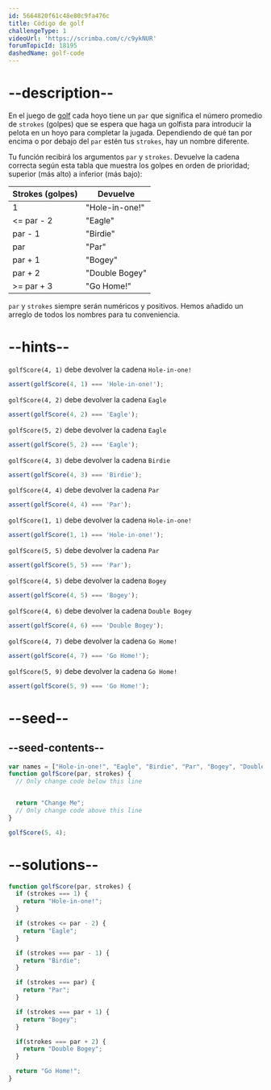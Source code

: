 ```yaml
---
id: 5664820f61c48e80c9fa476c
title: Código de golf
challengeType: 1
videoUrl: 'https://scrimba.com/c/c9ykNUR'
forumTopicId: 18195
dashedName: golf-code
---
```


# --description--

En el juego de [golf](https://en.wikipedia.org/wiki/Golf) cada hoyo tiene un `par` que significa el número promedio de `strokes` (golpes) que se espera que haga un golfista para introducir la pelota en un hoyo para completar la jugada. Dependiendo de qué tan por encima o por debajo del `par` estén tus `strokes`, hay un nombre diferente.

Tu función recibirá los argumentos `par` y `strokes`. Devuelve la cadena correcta según esta tabla que muestra los golpes en orden de prioridad; superior (más alto) a inferior (más bajo):

<table class='table table-striped'><thead><tr><th>Strokes (golpes)</th><th>Devuelve</th></tr></thead><tbody><tr><td>1</td><td>"Hole-in-one!"</td></tr><tr><td>&#x3C;= par - 2</td><td>"Eagle"</td></tr><tr><td>par - 1</td><td>"Birdie"</td></tr><tr><td>par</td><td>"Par"</td></tr><tr><td>par + 1</td><td>"Bogey"</td></tr><tr><td>par + 2</td><td>"Double Bogey"</td></tr><tr><td>>= par + 3</td><td>"Go Home!"</td></tr></tbody></table>

`par` y `strokes` siempre serán numéricos y positivos. Hemos añadido un arreglo de todos los nombres para tu conveniencia.

# --hints--

`golfScore(4, 1)` debe devolver la cadena `Hole-in-one!`

```js
assert(golfScore(4, 1) === 'Hole-in-one!');
```

`golfScore(4, 2)` debe devolver la cadena `Eagle`

```js
assert(golfScore(4, 2) === 'Eagle');
```

`golfScore(5, 2)` debe devolver la cadena `Eagle`

```js
assert(golfScore(5, 2) === 'Eagle');
```

`golfScore(4, 3)` debe devolver la cadena `Birdie`

```js
assert(golfScore(4, 3) === 'Birdie');
```

`golfScore(4, 4)` debe devolver la cadena `Par`

```js
assert(golfScore(4, 4) === 'Par');
```

`golfScore(1, 1)` debe devolver la cadena `Hole-in-one!`

```js
assert(golfScore(1, 1) === 'Hole-in-one!');
```

`golfScore(5, 5)` debe devolver la cadena `Par`

```js
assert(golfScore(5, 5) === 'Par');
```

`golfScore(4, 5)` debe devolver la cadena `Bogey`

```js
assert(golfScore(4, 5) === 'Bogey');
```

`golfScore(4, 6)` debe devolver la cadena `Double Bogey`

```js
assert(golfScore(4, 6) === 'Double Bogey');
```

`golfScore(4, 7)` debe devolver la cadena `Go Home!`

```js
assert(golfScore(4, 7) === 'Go Home!');
```

`golfScore(5, 9)` debe devolver la cadena `Go Home!`

```js
assert(golfScore(5, 9) === 'Go Home!');
```

# --seed--

## --seed-contents--

```js
var names = ["Hole-in-one!", "Eagle", "Birdie", "Par", "Bogey", "Double Bogey", "Go Home!"];
function golfScore(par, strokes) {
  // Only change code below this line


  return "Change Me";
  // Only change code above this line
}

golfScore(5, 4);
```

# --solutions--

```js
function golfScore(par, strokes) {
  if (strokes === 1) {
    return "Hole-in-one!";
  }

  if (strokes <= par - 2) {
    return "Eagle";
  }

  if (strokes === par - 1) {
    return "Birdie";
  }

  if (strokes === par) {
    return "Par";
  }

  if (strokes === par + 1) {
    return "Bogey";
  }

  if(strokes === par + 2) {
    return "Double Bogey";
  }

  return "Go Home!";
}
```
